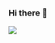 ### Hi there 👋


<img
  src="https://cr-skills-chart-widget.azurewebsites.net/api/api?username=Patrickyyh&skills=JavaScript,Java,TypeScript,C++,JSON,CSS,HTML&show-other-skills=false&bg=#fff"
/>
<!--
**Patrickyyh/Patrickyyh** is a ✨ _special_ ✨ repository because its `README.md` (this file) appears on your GitHub profile.

Here are some ideas to get you started:

- 🔭 I’m currently working on ...
- 🌱 I’m currently learning ...
- 👯 I’m looking to collaborate on ...
- 🤔 I’m looking for help with ...
- 💬 Ask me about ...
- 📫 How to reach me: ...
- 😄 Pronouns: ...
- ⚡ Fun fact: ...
-->
